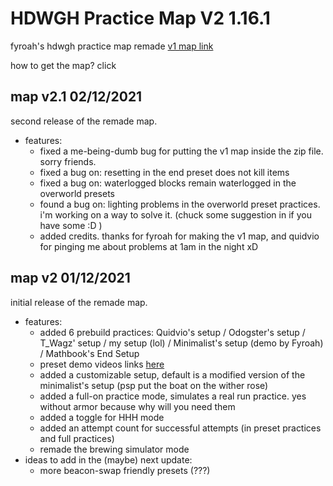 # HDWGH Practice Map V2 1.16.1
fyroah's hdwgh practice map remade [v1 map link](https://www.mediafire.com/file/r94d6zxspfi5fpm/HDWGH_Practice.zip/file)

how to get the map? click
## map v2.1 02/12/2021
  second release of the remade map.
  - features:
    - fixed a me-being-dumb bug for putting the v1 map inside the zip file. sorry friends.
    - fixed a bug on: resetting in the end preset does not kill items
    - fixed a bug on: waterlogged blocks remain waterlogged in the overworld presets
    - found a bug on: lighting problems in the overworld preset practices. i'm working on a way to solve it. (chuck some suggestion in if you have some :D )
    - added credits. thanks for fyroah for making the v1 map, and quidvio for pinging me about problems at 1am in the night xD

## map v2 01/12/2021
  initial release of the remade map.
  - features:
    - added 6 prebuild practices: Quidvio's setup / Odogster's setup / T_Wagz' setup / my setup (lol) / Minimalist's setup (demo by Fyroah) / Mathbook's End Setup
    - preset demo videos links [here](https://www.youtube.com/playlist?list=PLyRH4ToGDU5k3TPYSou6vcuz3443eGBJ-)
    - added a customizable setup, default is a modified version of the minimalist's setup (psp put the boat on the wither rose)
    - added a full-on practice mode, simulates a real run practice. yes without armor because why will you need them
    - added a toggle for HHH mode
    - added an attempt count for successful attempts (in preset practices and full practices)
    - remade the brewing simulator mode
  - ideas to add in the (maybe) next update:
    - more beacon-swap friendly presets (???)

 
